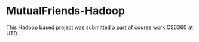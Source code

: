# MutualFriends-Hadoop
This Hadoop based project was submitted a part of course work CS6360 at UTD.
